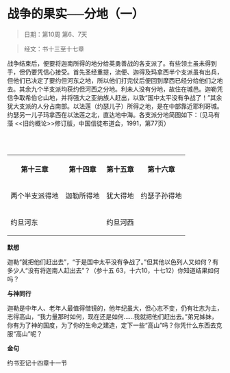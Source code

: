 # 战争的果实──分地（一） 

> 日期：第10周 第6、7天

> 经文：书十三至十七章

战争结束后，便要将迦南所得的地分给英勇善战的各支派了。有些领土虽未得到手，但仍要凭信心接受。首先圣经重提，流便、迦得及玛拿西半个支派虽有出兵，但他们已决定了要约但河东之地，所以他们打完仗后便回到摩西已经分给他们之地去。其余九个半支派均获约但河西之分地。利未人没有分地，故住在城邑。迦勒凭信争取希伯仑山地，并将强大之亚纳族人赶出，以致“国中太平没有争战了！”其余犹大支派的人分占南部。以法莲（约瑟儿子）所得之地，是在中部靠近耶利哥城。约瑟另一儿子玛拿西在以法莲之北，直达地中海。各支派分地简图如下：（见马有藻 <<旧约概论>>修订版，中国信徒布道会，1991，第77页）

<br>

<br clear="all" style="page-break-before:always">

<table>
 <tbody>
  <tr>
   <th><p>第十三章</p></th>
   <th><p>第十四章</p></th>
   <th><p>第十五章</p></th>
   <th><p>第十六章</p></th>
  </tr>
  <tr>
   <td><p>两个半支派得地</p></td>
   <td><p>迦勒所得地</p></td>
   <td><p>犹大得地</p></td>
   <td><p>约瑟子孙得地</p></td>
  </tr>
  <tr>
   <td colspan="2"><p>约旦河东</p></td>
   <td colspan="2"><p>约旦河西</p></td>
  </tr>
 </tbody>
</table>

**默想**

迦勒“就把他们赶出去”，“于是国中太平没有争战了。”但其他以色列人又如何？有多少人“没有将迦南人赶出去”？（参十五 63，十六10，十七12）你知道结果如何吗？

**与神同行**

迦勒是中年人、老年人最值得借镜的，他年纪虽大，但心志不变，仍有壮志为主，志得高山，“我力量那时如何，现在还是如何……我就把他们赶出去。”弟兄姊妹，你有为了神的国度，为了你的生命之建造，定下一些“高山”吗？你凭什么东西去克服“高山”呢？

**金句**

约书亚记十四章十一节



